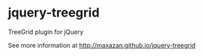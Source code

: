 jquery-treegrid
===============

TreeGrid plugin for jQuery

See more information at http://maxazan.github.io/jquery-treegrid